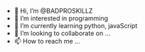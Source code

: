 - 👋 Hi, I’m @BADPROSKILLZ
- 👀 I’m interested in programming
- 🌱 I’m currently learning python, javaScript
- 💞️ I’m looking to collaborate on ...
- 📫 How to reach me ...

<!---
BADPROSKILLZ/BADPROSKILLZ is a ✨ special ✨ repository because its `README.md` (this file) appears on your GitHub profile.
You can click the Preview link to take a look at your changes.
--->
